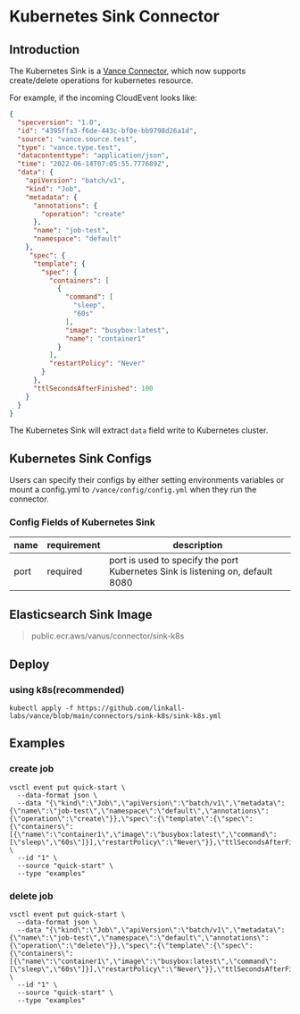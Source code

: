 # Kubernetes Sink Connector

## Introduction

The Kubernetes Sink is a [Vance Connector](https://github.com/linkall-labs/vance-docs/blob/main/docs/concept.md), 
which now supports create/delete operations for kubernetes resource.

For example, if the incoming CloudEvent looks like:

```json
{
  "specversion": "1.0",
  "id": "4395ffa3-f6de-443c-bf0e-bb9798d26a1d",
  "source": "vance.source.test",
  "type": "vance.type.test",
  "datacontenttype": "application/json",
  "time": "2022-06-14T07:05:55.777689Z",
  "data": {
    "apiVersion": "batch/v1",
    "kind": "Job",
    "metadata": {
      "annotations": {
        "operation": "create"
      },              
      "name": "job-test",    
      "namespace": "default" 
    },                
     "spec": {         
      "template": {   
        "spec": {
          "containers": [    
            {         
              "command": [   
                "sleep",     
                "60s" 
              ],      
              "image": "busybox:latest",        
              "name": "container1"              
            }         
          ],          
          "restartPolicy": "Never"              
        }             
      },              
      "ttlSecondsAfterFinished": 100            
    }
  }
}
```

The Kubernetes Sink will extract `data` field write to Kubernetes cluster.

## Kubernetes Sink Configs

Users can specify their configs by either setting environments variables or mount a config.yml to
`/vance/config/config.yml` when they run the connector.

### Config Fields of Kubernetes Sink

| name | requirement | description                                                                    |
|------|-------------|--------------------------------------------------------------------------------|
| port | required    | port is used to specify the port Kubernetes Sink is listening on, default 8080 |

## Elasticsearch Sink Image

> public.ecr.aws/vanus/connector/sink-k8s

## Deploy

### using k8s(recommended)

```shell
kubectl apply -f https://github.com/linkall-labs/vance/blob/main/connectors/sink-k8s/sink-k8s.yml
```

## Examples

### create job

```shell
vsctl event put quick-start \
  --data-format json \
  --data "{\"kind\":\"Job\",\"apiVersion\":\"batch/v1\",\"metadata\":{\"name\":\"job-test\",\"namespace\":\"default\",\"annotations\":{\"operation\":\"create\"}},\"spec\":{\"template\":{\"spec\":{\"containers\":[{\"name\":\"container1\",\"image\":\"busybox:latest\",\"command\":[\"sleep\",\"60s\"]}],\"restartPolicy\":\"Never\"}},\"ttlSecondsAfterFinished\":100}}" \
  --id "1" \
  --source "quick-start" \
  --type "examples"
```

### delete job

```shell
vsctl event put quick-start \
  --data-format json \
  --data "{\"kind\":\"Job\",\"apiVersion\":\"batch/v1\",\"metadata\":{\"name\":\"job-test\",\"namespace\":\"default\",\"annotations\":{\"operation\":\"delete\"}},\"spec\":{\"template\":{\"spec\":{\"containers\":[{\"name\":\"container1\",\"image\":\"busybox:latest\",\"command\":[\"sleep\",\"60s\"]}],\"restartPolicy\":\"Never\"}},\"ttlSecondsAfterFinished\":100}}" \
  --id "1" \
  --source "quick-start" \
  --type "examples"
```
